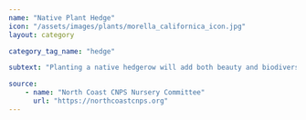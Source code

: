 ```yaml
---
name: "Native Plant Hedge"
icon: "/assets/images/plants/morella_californica_icon.jpg" 
layout: category

category_tag_name: "hedge"

subtext: "Planting a native hedgerow will add both beauty and biodiversity to your yard. A hedgerow can be created with various groupings of native plants in a layered canopy and the possibilities are endless. These are a few of our go-to recommendations for adding some privacy to yard."

source:
    - name: "North Coast CNPS Nursery Committee"
      url: "https://northcoastcnps.org"
---
```


